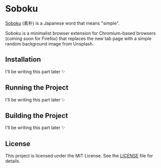 # Soboku

[Soboku](https://jisho.org/word/素朴) (素朴) is a Japanese word that means "simple". 

Soboku is a minimalist browser extension for Chromium-based browsers (coming soon for Firefox) that replaces the new tab page with a simple random background image from Unsplash.

## Installation

I'll be writing this part later ✨

## Running the Project

I'll be writing this part later ✨

## Building the Project

I'll be writing this part later ✨

## License

This project is licensed under the MIT License. See the [LICENSE](LICENSE) file for details.